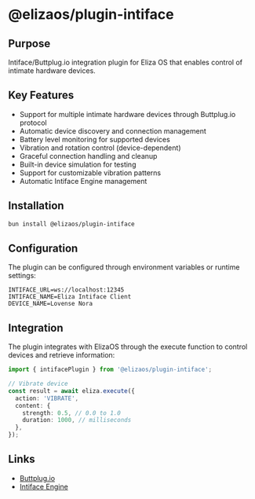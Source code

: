 # @elizaos/plugin-intiface

## Purpose

Intiface/Buttplug.io integration plugin for Eliza OS that enables control of intimate hardware devices.

## Key Features

- Support for multiple intimate hardware devices through Buttplug.io protocol
- Automatic device discovery and connection management
- Battery level monitoring for supported devices
- Vibration and rotation control (device-dependent)
- Graceful connection handling and cleanup
- Built-in device simulation for testing
- Support for customizable vibration patterns
- Automatic Intiface Engine management

## Installation

```bash
bun install @elizaos/plugin-intiface
```

## Configuration

The plugin can be configured through environment variables or runtime settings:

```env
INTIFACE_URL=ws://localhost:12345
INTIFACE_NAME=Eliza Intiface Client
DEVICE_NAME=Lovense Nora
```

## Integration

The plugin integrates with ElizaOS through the execute function to control devices and retrieve information:

```typescript
import { intifacePlugin } from '@elizaos/plugin-intiface';

// Vibrate device
const result = await eliza.execute({
  action: 'VIBRATE',
  content: {
    strength: 0.5, // 0.0 to 1.0
    duration: 1000, // milliseconds
  },
});
```

## Links

- [Buttplug.io](https://buttplug.io)
- [Intiface Engine](https://github.com/intiface/intiface-engine)
